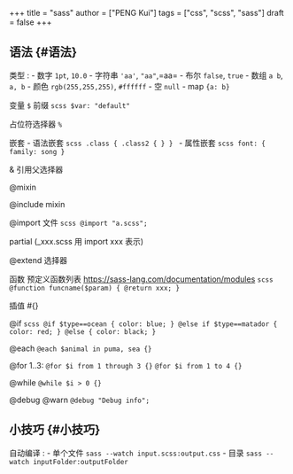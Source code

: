 +++
title = "sass"
author = ["PENG Kui"]
tags = ["css", "scss", "sass"]
draft = false
+++

## 语法 {#语法}

类型
: -   数字 `1pt`, `10.0`
    -   字符串 `'aa'`, `"aa"`,=aa=
    -   布尔 `false`, `true`
    -   数组 `a b`, `a, b`
    -   颜色 `rgb(255,255,255)`, `#ffffff`
    -   空 `null`
    -   map `{a: b}`

变量 `$` 前缀
    ```scss
    $var: "default"
    ```

占位符选择器 `%`

嵌套
    -   语法嵌套
        ```scss
        .class {
            .class2 {
                }
            }
        ```
    -   属性嵌套
        ```scss
        font: {
            family: song
            }
        ```


&amp; 引用父选择器

@mixin

@include mixin

@import 文件
    ```scss
    @import "a.scss";
    ```


partial (_xxx.scss 用 import xxx 表示)

@extend 选择器

函数
    预定义函数列表 <https://sass-lang.com/documentation/modules>
    ```scss
    @function funcname($param) {
        @return xxx;
    }
    ```


插值 #{}

@if
    ```scss
    @if $type==ocean {
        color: blue;
    } @else if $type==matador {
        color: red;
    } @else {
        color: black;
    }
    ```


@each
    `@each $animal in puma, sea {}`

@for
    1..3:
    `@for $i from 1 through 3 {}`
    `@for $i from 1 to 4 {}`

@while
    `@while $i > 0 {}`

@debug @warn
    `@debug "Debug info";`


## 小技巧 {#小技巧}

自动编译
: -   单个文件 `sass --watch input.scss:output.css`
    -   目录 `sass --watch inputFolder:outputFolder`
